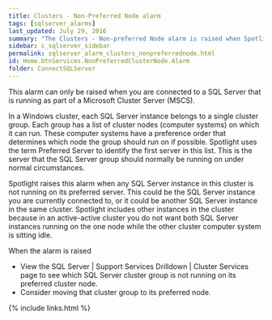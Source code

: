 ```yaml
---
title: Clusters - Non-Preferred Node alarm
tags: [sqlserver_alarms]
last_updated: July 29, 2016
summary: "The Clusters - Non-preferred Node alarm is raised when Spotlight detects that SQL Server is running on a Windows cluster, and at least one SQL Server instance is not running on its preferred cluster node."
sidebar: c_sqlserver_sidebar
permalink: sqlserver_alarm_clusters_nonpreferrednode.html
id: Home.btnServices.NonPreferredClusterNode.Alarm
folder: ConnectSQLServer
---
```



This alarm can only be raised when you are connected to a SQL Server that is running as part of a Microsoft Cluster Server (MSCS).

In a Windows cluster, each SQL Server instance belongs to a single cluster group. Each group has a list of cluster nodes (computer systems) on which it can run. These computer systems have a preference order that determines which node the group should run on if possible. Spotlight uses the term Preferred Server to identify the first server in this list. This is the server that the SQL Server group should normally be running on under normal circumstances.

Spotlight raises this alarm when any SQL Server instance in this cluster is not running on its preferred server. This could be the SQL Server instance you are currently connected to, or it could be another SQL Server instance in the same cluster. Spotlight includes other instances in the cluster because in an active-active cluster you do not want both SQL Server instances running on the one node while the other cluster computer system is sitting idle.

When the alarm is raised

* View the SQL Server \| Support Services Drilldown \| Cluster Services page to see which SQL Server cluster group is not running on its preferred cluster node.
* Consider moving that cluster group to its preferred node.

{% include links.html %}
